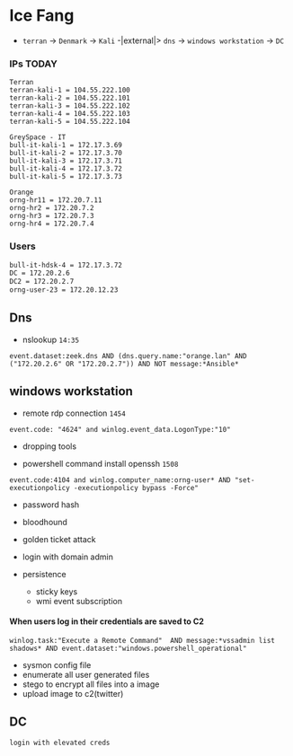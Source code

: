 # Ice Fang

- `terran` -> `Denmark` -> `Kali` -|external|> `dns` -> `windows workstation` -> `DC`

### IPs TODAY

```
Terran
terran-kali-1 = 104.55.222.100
terran-kali-2 = 104.55.222.101
terran-kali-3 = 104.55.222.102
terran-kali-4 = 104.55.222.103
terran-kali-5 = 104.55.222.104

GreySpace - IT
bull-it-kali-1 = 172.17.3.69
bull-it-kali-2 = 172.17.3.70
bull-it-kali-3 = 172.17.3.71
bull-it-kali-4 = 172.17.3.72
bull-it-kali-5 = 172.17.3.73

Orange
orng-hr11 = 172.20.7.11
orng-hr2 = 172.20.7.2
orng-hr3 = 172.20.7.3
orng-hr4 = 172.20.7.4
```

### Users

```bash
bull-it-hdsk-4 = 172.17.3.72
DC = 172.20.2.6
DC2 = 172.20.2.7
orng-user-23 = 172.20.12.23
```

## Dns

- nslookup `14:35`

```kql
event.dataset:zeek.dns AND (dns.query.name:"orange.lan" AND ("172.20.2.6" OR "172.20.2.7")) AND NOT message:*Ansible*
```

## windows workstation

- remote rdp connection `1454`

```kql
event.code: "4624" and winlog.event_data.LogonType:"10"
```

- dropping tools

- powershell command install openssh `1508`

```kql
event.code:4104 and winlog.computer_name:orng-user* AND "set-executionpolicy -executionpolicy bypass -Force"
```

- password hash

- bloodhound

- golden ticket attack
- login with domain admin

- persistence
  - sticky keys
  - wmi event subscription

#### When users log in their credentials are saved to C2

```kql
winlog.task:"Execute a Remote Command"  AND message:*vssadmin list shadows* AND event.dataset:"windows.powershell_operational" 
```

- sysmon config file
- enumerate all user generated files
- stego to encrypt all files into a image
- upload image to c2(twitter)

## DC

`login with elevated creds`
